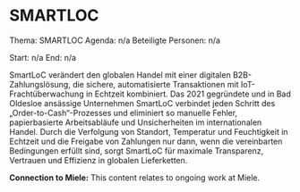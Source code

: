 # SMARTLOC
Thema: SMARTLOC
Agenda: n/a
Beteiligte Personen: n/a

Start: n/a
End: n/a

SmartLoC verändert den globalen Handel mit einer digitalen B2B-Zahlungslösung, die sichere, automatisierte Transaktionen mit IoT-Frachtüberwachung in Echtzeit kombiniert. Das 2021 gegründete und in Bad Oldesloe ansässige Unternehmen SmartLoC verbindet jeden Schritt des „Order-to-Cash“-Prozesses und eliminiert so manuelle Fehler, papierbasierte Arbeitsabläufe und Unsicherheiten im internationalen Handel. Durch die Verfolgung von Standort, Temperatur und Feuchtigkeit in Echtzeit und die Freigabe von Zahlungen nur dann, wenn die vereinbarten Bedingungen erfüllt sind, sorgt SmartLoC für maximale Transparenz, Vertrauen und Effizienz in globalen Lieferketten.

**Connection to Miele:** This content relates to ongoing work at Miele.
